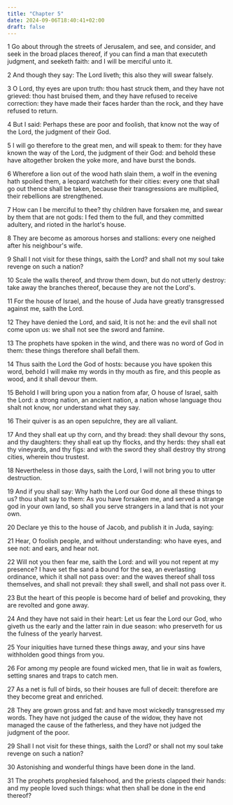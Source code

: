 ```yaml
---
title: "Chapter 5"
date: 2024-09-06T18:40:41+02:00
draft: false
---
```




1 Go about through the streets of Jerusalem, and see, and consider, and seek in the broad places thereof, if you can find a man that executeth judgment, and seeketh faith: and I will be merciful unto it.

2 And though they say: The Lord liveth; this also they will swear falsely.

3 O Lord, thy eyes are upon truth: thou hast struck them, and they have not grieved: thou hast bruised them, and they have refused to receive correction: they have made their faces harder than the rock, and they have refused to return.

4 But I said: Perhaps these are poor and foolish, that know not the way of the Lord, the judgment of their God.

5 I will go therefore to the great men, and will speak to them: for they have known the way of the Lord, the judgment of their God: and behold these have altogether broken the yoke more, and have burst the bonds.

6 Wherefore a lion out of the wood hath slain them, a wolf in the evening hath spoiled them, a leopard watcheth for their cities: every one that shall go out thence shall be taken, because their transgressions are multiplied, their rebellions are strengthened.

7 How can I be merciful to thee? thy children have forsaken me, and swear by them that are not gods: I fed them to the full, and they committed adultery, and rioted in the harlot's house.

8 They are become as amorous horses and stallions: every one neighed after his neighbour's wife.

9 Shall I not visit for these things, saith the Lord? and shall not my soul take revenge on such a nation?

10 Scale the walls thereof, and throw them down, but do not utterly destroy: take away the branches thereof, because they are not the Lord's.

11 For the house of Israel, and the house of Juda have greatly transgressed against me, saith the Lord.

12 They have denied the Lord, and said, It is not he: and the evil shall not come upon us: we shall not see the sword and famine.

13 The prophets have spoken in the wind, and there was no word of God in them: these things therefore shall befall them.

14 Thus saith the Lord the God of hosts: because you have spoken this word, behold I will make my words in thy mouth as fire, and this people as wood, and it shall devour them.

15 Behold I will bring upon you a nation from afar, O house of Israel, saith the Lord: a strong nation, an ancient nation, a nation whose language thou shalt not know, nor understand what they say.

16 Their quiver is as an open sepulchre, they are all valiant.

17 And they shall eat up thy corn, and thy bread: they shall devour thy sons, and thy daughters: they shall eat up thy flocks, and thy herds: they shall eat thy vineyards, and thy figs: and with the sword they shall destroy thy strong cities, wherein thou trustest.

18 Nevertheless in those days, saith the Lord, I will not bring you to utter destruction.

19 And if you shall say: Why hath the Lord our God done all these things to us? thou shalt say to them: As you have forsaken me, and served a strange god in your own land, so shall you serve strangers in a land that is not your own.

20 Declare ye this to the house of Jacob, and publish it in Juda, saying:

21 Hear, O foolish people, and without understanding: who have eyes, and see not: and ears, and hear not.

22 Will not you then fear me, saith the Lord: and will you not repent at my presence? I have set the sand a bound for the sea, an everlasting ordinance, which it shall not pass over: and the waves thereof shall toss themselves, and shall not prevail: they shall swell, and shall not pass over it.

23 But the heart of this people is become hard of belief and provoking, they are revolted and gone away.

24 And they have not said in their heart: Let us fear the Lord our God, who giveth us the early and the latter rain in due season: who preserveth for us the fulness of the yearly harvest.

25 Your iniquities have turned these things away, and your sins have withholden good things from you.

26 For among my people are found wicked men, that lie in wait as fowlers, setting snares and traps to catch men.

27 As a net is full of birds, so their houses are full of deceit: therefore are they become great and enriched.

28 They are grown gross and fat: and have most wickedly transgressed my words. They have not judged the cause of the widow, they have not managed the cause of the fatherless, and they have not judged the judgment of the poor.

29 Shall I not visit for these things, saith the Lord? or shall not my soul take revenge on such a nation?

30 Astonishing and wonderful things have been done in the land.

31 The prophets prophesied falsehood, and the priests clapped their hands: and my people loved such things: what then shall be done in the end thereof?


